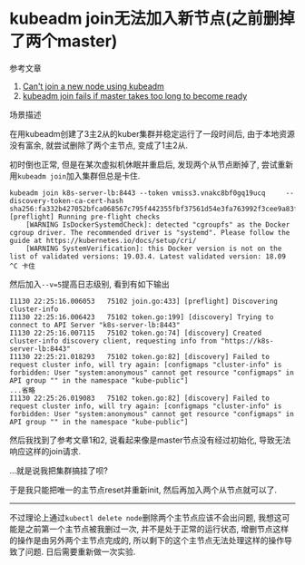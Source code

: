 # kubeadm join无法加入新节点(之前删掉了两个master)

参考文章

1. [Can't join a new node using kubeadm](https://github.com/kubernetes-sigs/kubespray/issues/4117#issuecomment-471232465)
2. [kubeadm join fails if master takes too long to become ready](https://github.com/kubernetes/kubernetes/issues/66768)

场景描述

在用kubeadm创建了3主2从的kuber集群并稳定运行了一段时间后, 由于本地资源没有富余, 就尝试删除了两个主节点, 变成了1主2从.

初时倒也正常, 但是在某次虚拟机休眠并重启后, 发现两个从节点断掉了, 尝试重新用`kubeadm join`加入集群但总是卡住.

```log
kubeadm join k8s-server-lb:8443 --token vmiss3.vnakc8bf0gq19ucq     --discovery-token-ca-cert-hash sha256:fa332b427052bfca068567c795f442355fbf37561d54e3fa763992f3cee9a83f
[preflight] Running pre-flight checks
	[WARNING IsDockerSystemdCheck]: detected "cgroupfs" as the Docker cgroup driver. The recommended driver is "systemd". Please follow the guide at https://kubernetes.io/docs/setup/cri/
	[WARNING SystemVerification]: this Docker version is not on the list of validated versions: 19.03.4. Latest validated version: 18.09
^C 卡住
```

然后加入`--v=5`提高日志级别, 看到有如下输出

```log
I1130 22:25:16.006053   75102 join.go:433] [preflight] Discovering cluster-info
I1130 22:25:16.006423   75102 token.go:199] [discovery] Trying to connect to API Server "k8s-server-lb:8443"
I1130 22:25:16.007115   75102 token.go:74] [discovery] Created cluster-info discovery client, requesting info from "https://k8s-server-lb:8443"
I1130 22:25:21.018293   75102 token.go:82] [discovery] Failed to request cluster info, will try again: [configmaps "cluster-info" is forbidden: User "system:anonymous" cannot get resource "configmaps" in API group "" in the namespace "kube-public"]
...省略
I1130 22:25:26.019083   75102 token.go:82] [discovery] Failed to request cluster info, will try again: [configmaps "cluster-info" is forbidden: User "system:anonymous" cannot get resource "configmaps" in API group "" in the namespace "kube-public"]
```

然后我找到了参考文章1和2, 说看起来像是master节点没有经过初始化, 导致无法响应这样的join请求.

...就是说我把集群搞挂了呗?

于是我只能把唯一的主节点reset并重新init, 然后再加入两个从节点就可以了.

------

不过理论上通过`kubectl delete node`删除两个主节点应该不会出问题, 我想这可能是之前第一个主节点被我删过一次, 并不是处于正常的运行状态, 增删节点这样的操作是由另外两个主节点完成的, 所以剩下的这个主节点无法处理这样的操作导致了问题. 日后需要重新做一次实验.
